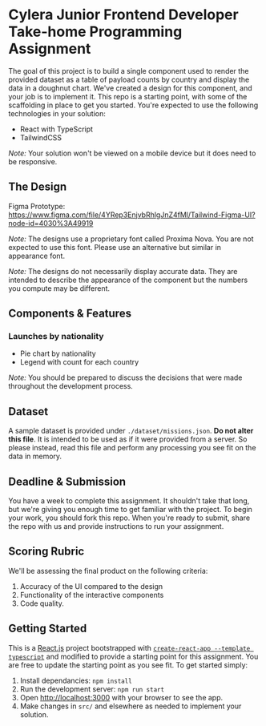 # Cylera Junior Frontend Developer Take-home Programming Assignment

The goal of this project is to build a single component used to render the provided dataset as a table of payload counts by country and display the data in a doughnut chart. We've created a design for this component, and your job is to implement it. This repo is a starting point, with some of the scaffolding in place to get you started. You're expected to use the following technologies in your solution:

- React with TypeScript
- TailwindCSS

_Note:_ Your solution won't be viewed on a mobile device but it does need to be responsive.

## The Design

Figma Prototype: https://www.figma.com/file/4YRep3EnjvbRhlgJnZ4fMl/Tailwind-Figma-UI?node-id=4030%3A49919

_Note:_ The designs use a proprietary font called Proxima Nova. You are not expected to use this font. Please use an alternative but similar in appearance font.

_Note:_ The designs do not necessarily display accurate data. They are intended to describe the appearance of the component but the numbers you compute may be different.

## Components & Features

### Launches by nationality

- Pie chart by nationality
- Legend with count for each country

_Note:_ You should be prepared to discuss the decisions that were made throughout the development process.

## Dataset

A sample dataset is provided under `./dataset/missions.json`. **Do not alter this file**. It is intended to be used as if it were provided from a server. So please instead, read this file and perform any processing you see fit on the data in memory.

## Deadline & Submission

You have a week to complete this assignment. It shouldn't take that long, but we're giving you enough time to get familiar with the project. To begin your work, you should fork this repo. When you're ready to submit, share the repo with us and provide instructions to run your assignment.

## Scoring Rubric

We'll be assessing the final product on the following criteria:

1. Accuracy of the UI compared to the design
2. Functionality of the interactive components
3. Code quality.

## Getting Started

This is a [React.js](https://reactjs.org) project bootstrapped with [`create-react-app --template typescript`](https://create-react-app.dev/docs/adding-typescript/) and modified to provide a starting point for this assignment. You are free to update the starting point as you see fit. To get started simply:

1. Install dependancies: `npm install`
2. Run the development server: `npm run start`
3. Open [http://localhost:3000](http://localhost:3000) with your browser to see the app.
4. Make changes in `src/` and elsewhere as needed to implement your solution.
